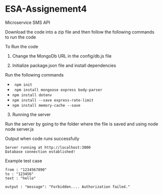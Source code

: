 # ESA-Assignement4
Microservice SMS API

Download the code into a zip file and then follow the following commands to run the code

To Run the code

1. Change the MongoDb URL in the config/db.js file

2. Initialize package.json file and install dependencies

Run the following commands 

- ``` npm init```
- ``` npm install mongoose express body-parser```
- ```npm install dotenv```
- ```npm install --save express-rate-limit```
- ```npm install memory-cache --save```

3. Running the server 
 
 Run the server by going to the folder where the file is saved and using node node server.js 
 
 Output when code runs successfully
 ```
 Server running at http://localhost:3000
 Database connection established!
 ```
 
 Example test case
 ```
 from : "1234567890"
 to : "123456"
 text : "hello"
 
 output : "message": "Forbidden.... Authorization failed."
```
